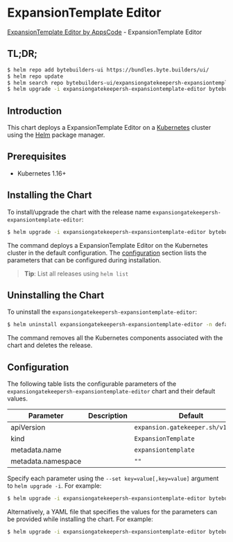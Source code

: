 # ExpansionTemplate Editor

[ExpansionTemplate Editor by AppsCode](https://byte.builders) - ExpansionTemplate Editor

## TL;DR;

```bash
$ helm repo add bytebuilders-ui https://bundles.byte.builders/ui/
$ helm repo update
$ helm search repo bytebuilders-ui/expansiongatekeepersh-expansiontemplate-editor --version=v0.4.18
$ helm upgrade -i expansiongatekeepersh-expansiontemplate-editor bytebuilders-ui/expansiongatekeepersh-expansiontemplate-editor -n default --create-namespace --version=v0.4.18
```

## Introduction

This chart deploys a ExpansionTemplate Editor on a [Kubernetes](http://kubernetes.io) cluster using the [Helm](https://helm.sh) package manager.

## Prerequisites

- Kubernetes 1.16+

## Installing the Chart

To install/upgrade the chart with the release name `expansiongatekeepersh-expansiontemplate-editor`:

```bash
$ helm upgrade -i expansiongatekeepersh-expansiontemplate-editor bytebuilders-ui/expansiongatekeepersh-expansiontemplate-editor -n default --create-namespace --version=v0.4.18
```

The command deploys a ExpansionTemplate Editor on the Kubernetes cluster in the default configuration. The [configuration](#configuration) section lists the parameters that can be configured during installation.

> **Tip**: List all releases using `helm list`

## Uninstalling the Chart

To uninstall the `expansiongatekeepersh-expansiontemplate-editor`:

```bash
$ helm uninstall expansiongatekeepersh-expansiontemplate-editor -n default
```

The command removes all the Kubernetes components associated with the chart and deletes the release.

## Configuration

The following table lists the configurable parameters of the `expansiongatekeepersh-expansiontemplate-editor` chart and their default values.

|     Parameter      | Description |                    Default                    |
|--------------------|-------------|-----------------------------------------------|
| apiVersion         |             | <code>expansion.gatekeeper.sh/v1alpha1</code> |
| kind               |             | <code>ExpansionTemplate</code>                |
| metadata.name      |             | <code>expansiontemplate</code>                |
| metadata.namespace |             | <code>""</code>                               |


Specify each parameter using the `--set key=value[,key=value]` argument to `helm upgrade -i`. For example:

```bash
$ helm upgrade -i expansiongatekeepersh-expansiontemplate-editor bytebuilders-ui/expansiongatekeepersh-expansiontemplate-editor -n default --create-namespace --version=v0.4.18 --set apiVersion=expansion.gatekeeper.sh/v1alpha1
```

Alternatively, a YAML file that specifies the values for the parameters can be provided while
installing the chart. For example:

```bash
$ helm upgrade -i expansiongatekeepersh-expansiontemplate-editor bytebuilders-ui/expansiongatekeepersh-expansiontemplate-editor -n default --create-namespace --version=v0.4.18 --values values.yaml
```
